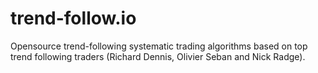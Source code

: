 # trend-follow.io
Opensource trend-following systematic trading algorithms based on top trend following traders (Richard Dennis,  Olivier Seban and Nick Radge).
